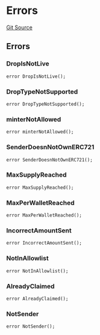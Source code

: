 # Errors
[Git Source](https://github.com/nezz0746/lil-erc1155-drop/blob/98e5a922cf56496b4de02d4782b187dd6d1c6131/src/libs/Errors.sol)


## Errors
### DropIsNotLive

```solidity
error DropIsNotLive();
```

### DropTypeNotSupported

```solidity
error DropTypeNotSupported();
```

### minterNotAllowed

```solidity
error minterNotAllowed();
```

### SenderDoesnNotOwnERC721

```solidity
error SenderDoesnNotOwnERC721();
```

### MaxSupplyReached

```solidity
error MaxSupplyReached();
```

### MaxPerWalletReached

```solidity
error MaxPerWalletReached();
```

### IncorrectAmountSent

```solidity
error IncorrectAmountSent();
```

### NotInAllowlist

```solidity
error NotInAllowlist();
```

### AlreadyClaimed

```solidity
error AlreadyClaimed();
```

### NotSender

```solidity
error NotSender();
```

